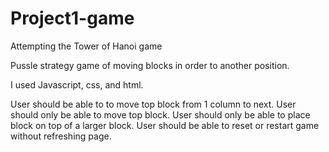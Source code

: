 # Project1-game
Attempting the Tower of Hanoi game

Pussle strategy game of moving blocks in order to another position.

I used Javascript, css, and html.



User should be able to to move top block from 1 column to next.
User should only be able to move top block. 
User should only be able to place block on top of a larger block.
User should be able to reset or restart game without refreshing page.

